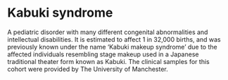 Kabuki syndrome
===============

A pediatric disorder with many different congenital abnormalities and
intellectual disabilities. It is estimated to affect 1 in 32,000 births, and
was previously known under the name ‘Kabuki makeup syndrome’ due to the
affected individuals resembling stage makeup used in a Japanese traditional
theater form known as Kabuki. The clinical samples for this cohort were
provided by The University of Manchester.
